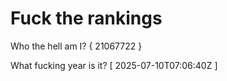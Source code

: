 # Fuck the rankings

Who the hell am I?
{ 21067722 }

What fucking year is it?
[ 2025-07-10T07:06:40Z ]

